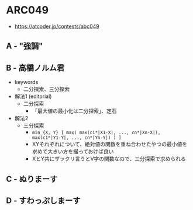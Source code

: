 # ARC049
* https://atcoder.jp/contests/abc049


## A - "強調"



## B - 高橋ノルム君
* keywords
  - 二分探索、三分探索
* 解法1 (editorial)
  - 二分探索
    - 「最大値の最小化は二分探索」、定石
* 解法2
  - 三分探索
    - `min_{X, Y} [ max( max(c1*|X1-X|, ..., cn*|Xn-X|), max(c1*|Y1-Y|, ..., cn*|Yn-Y|) ) ]`
    - XYそれぞれについて、絶対値の関数を重ね合わせたやつの最小値を求めて大きい方を撮っておけば良い
    - XとY共にザックリ言うとV字の関数なので、三分探索で求められる


## C - ぬりまーす


## D - すわっぷしまーす
